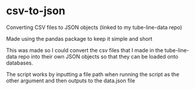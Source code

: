 # csv-to-json
Converting CSV files to JSON objects (linked to my tube-line-data repo)

Made using the pandas package to keep it simple and short

This was made so I could convert the csv files that I made in the tube-line-data repo into their own JSON objects so that they can be loaded onto databases.

The script works by inputting a file path when running the script as the other argument and then outputs to the data.json file
